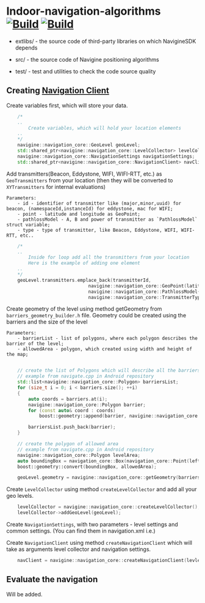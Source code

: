 Indoor-navigation-algorithms  
[![Build](https://github.com/Navigine/Indoor-Navigation-Algorithms/actions/workflows/ubuntu.yml/badge.svg)](https://github.com/Navigine/Indoor-Navigation-Algorithms/actions/workflows/ubuntu.yml) [![Build](https://github.com/Navigine/Indoor-Navigation-Algorithms/actions/workflows/macos.yml/badge.svg)](https://github.com/Navigine/Indoor-Navigation-Algorithms/actions/workflows/macos.yml)
============================

* extlibs/ - the source code of third-party libraries on which NavigineSDK depends

* src/ - the source code of Navigine positioning algorithms

* test/ - test and utilities to check the code source quality

## Creating [Navigation Client](/navigation-core/include/navigation_client.h)

Create variables first, which will store your data.
```c++
    /*
    ..
        Create variables, which will hold your location elements
    ..
    */ 
    navigine::navigation_core::GeoLevel geoLevel;
    std::shared_ptr<navigine::navigation_core::LevelCollector> levelCollector;
    navigine::navigation_core::NavigationSettings navigationSettings;
    std::shared_ptr<navigine::navigation_core::NavigationClient> navClient;
```

Add transmitters(Beacon, Eddystone, WIFI, WIFI-RTT, etc.) as `GeoTransmitters` from your location (then they will be converted to `XYTransmitters` for internal evaluations)
    
    Parameters:
        - id - identifier of transmitter like (major,minor,uuid) for beacon, (namespaceId,instanceId) for eddystone, mac for WIFI;
        - point - latitude and longitude as GeoPoint;
        - pathlossModel - A, B and power of transmitter as `PathlossModel` struct variable;
        - type - type of transmitter, like Beacon, Eddystone, WIFI, WIFI-RTT, etc..

```c++
    /*
    ..
        Inside for loop add all the transmitters from your location
        Here is the example of adding one element
    ..
    */
    geoLevel.transmitters.emplace_back(transmitterId,
                              navigine::navigation_core::GeoPoint(latitude, longitude),
                              navigine::navigation_core::PathlossModel{A, B, power},
                              navigine::navigation_core::TransmitterType::BEACON);

```

Create geometry of the level using method getGeometry from `barriers_geometry_builder.h` file. Geometry could be created using the barriers and the size of the level
    
    Parameters:
        - barrierList - list of polygons, where each polygon describes the barrier of the level;
        - allowedArea - polygon, which created using width and height of the map;

```c++

    // create the list of Polygons which will describe all the barriers
    // example from navigate.cpp in Android repository
    std::list<navigine::navigation_core::Polygon> barriersList;
    for (size_t i = 0; i < barriers.size(); ++i)
    {
        auto coords = barriers.at(i);
        navigine::navigation_core::Polygon barrier;
        for (const auto& coord : coords)
            boost::geometry::append(barrier, navigine::navigation_core::Point(coord.first, coord.second));

        barriersList.push_back(barrier);
    }

    // create the polygon of allowed area
    // example from navigate.cpp in Android repository
    navigine::navigation_core::Polygon levelArea;
    auto boundingBox = navigation_core::Box(navigation_core::Point(leftMin.latitude, leftMin.longitude), navigation_core::Point(rightMax.latitude, rightMax.longitude));
    boost::geometry::convert(boundingBox, allowedArea);

    geoLevel.geometry = navigine::navigation_core::getGeometry(barriersList, levelArea);
```

Create `LevelCollector` using method `createLevelCollector` and add all your geo levels.

```c++
    levelCollector = navigine::navigation_core::createLevelCollector();
    levelCollector->addGeoLevel(geoLevel);
```

Create `NavigationSettings`, with two parameters - level settings and common settings. (You can find them in navigation.xml i.e.)

Create `NavigationClient` using method `createNavigationClient` which will take as arguments level collector and navigation settings.

```c++
    navClient = navigine::navigation_core::createNavigationClient(levleCollector, navigationSettings);
```

## Evaluate the navigation

Will be added.
